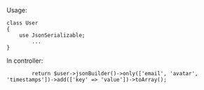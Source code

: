 Usage:
```
class User
{
    use JsonSerializable;
        ...
}
```
In controller:
```
        return $user->jsonBuilder()->only(['email', 'avatar', 'timestamps'])->add(['key' => 'value'])->toArray();
```

